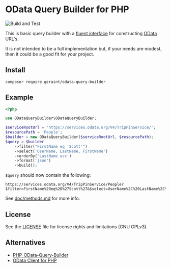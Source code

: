 # OData Query Builder for PHP
 
![Build and Test](https://github.com/Geraint/odata-query-builder/actions/workflows/build-and-test.yml/badge.svg)

This is basic query builder with a [fluent interface](https://en.wikipedia.org/wiki/Fluent_interface) for constructing [OData](https://en.wikipedia.org/wiki/Open_Data_Protocol) URL's.

It is not intended to be a full implementation but, if your needs are modest, then it could be a good fit for your project.

## Install

```
composer require geraint/odata-query-builder
```

## Example

```php
<?php

use ODataQueryBuilder\ODataQueryBuilder;

$serviceRootUrl = 'https://services.odata.org/V4/TripPinService/';
$resourcePath = 'People';
$builder = new ODataQueryBuilder($serviceRootUrl, $resourcePath);
$query = $builder
    ->filter("FirstName eq 'Scott'")
    ->select('UserName, LastName, FirstName')
    ->orderBy('LastName asc')
    ->format('json')
    ->build();
```

`$query` should now contain the following:

```
https://services.odata.org/V4/TripPinService/People?$filter=FirstName%20eq%20%27Scott%27&$select=UserName%2C%20LastName%2C%20FirstName&$orderby=LastName%20asc&$format=json
```

See [doc/methods.md](doc/methods.md) for more info.

## License

See the [LICENSE](LICENSE.md) file for license rights and limitations (GNU GPLv3).

## Alternatives

- [PHP-OData-Query-Builder](https://github.com/rob893/PHP-OData-Query-Builder)
- [OData Client for PHP](https://github.com/saintsystems/odata-client-php)
